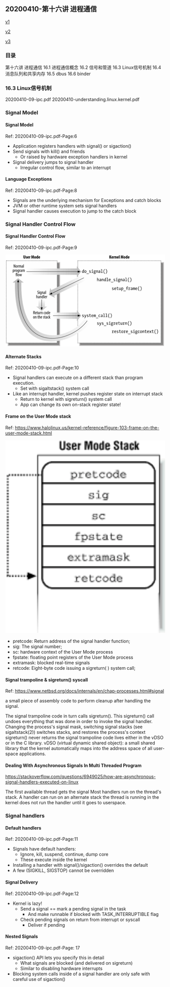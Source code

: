 ## 20200410-第十六讲 进程通信
[v1](https://github.com/LearningOS/os-lectures/blob/2f1d9c5b9494e0d2c25afa3102884380991840c4/lecture16/ref.md)

[v2](https://github.com/LearningOS/os-lectures/blob/49cfe2da914e337c08b0356ce136dcc4c7b5a6bb/lecture16/ref.md)

[v3](https://github.com/LearningOS/os-lectures/blob/7bf7fbeca5d8eef3ba9b1a6ae059afbe0b0854d6/lecture16/ref.md)

### 目录
第十六讲 进程通信
16.1 进程通信概念
16.2 信号和管道
16.3 Linux信号机制
16.4 消息队列和共享内存
16.5 dbus
16.6 binder

### 16.3 Linux信号机制

20200410-09-ipc.pdf
20200410-understanding.linux.kernel.pdf
### Signal Model
#### Signal Model
Ref: 20200410-09-ipc.pdf-Page:6

 * Application registers handlers with signal() or sigaction()
 * Send signals with kill() and friends
     * Or raised by hardware exception handlers in kernel
 * Signal delivery jumps to signal handler
     * Irregular control flow, similar to an interrupt

#### Language Exceptions
Ref: 20200410-09-ipc.pdf-Page:8

 * Signals are the underlying mechanism for Exceptions and catch blocks
 * JVM or other runtime system sets signal handlers
 * Signal handler causes execution to jump to the catch block
### Signal Handler Control Flow
#### Signal Handler Control Flow
Ref: 20200410-09-ipc.pdf-Page:9

![signal-control-flow](figs/signal-control-flow.png)

#### Alternate Stacks
Ref: 20200410-09-ipc.pdf-Page:10

 * Signal handlers can execute on a different stack than program execution.
   * Set with sigaltstack() system call
 * Like an interrupt handler, kernel pushes register state on interrupt stack
   * Return to kernel with sigreturn() system call
   * App can change its own on-stack register state!

#### Frame on the User Mode stack
Ref: https://www.halolinux.us/kernel-reference/figure-103-frame-on-the-user-mode-stack.html

![signal-stack-frame](figs/signal-stack-frame.png)

 * pretcode: Return address of the signal handler function;
 * sig: The signal number; 
 * sc: hardware context of the User Mode process
 * fpstate: floating point registers of the User Mode process
 * extramask: blocked real-time signals
 * retcode: Eight-byte code issuing a sigreturn( ) system call;

#### Signal trampoline & sigreturn() syscall
Ref: https://www.netbsd.org/docs/internals/en/chap-processes.html#signal

a small piece of assembly code to perform cleanup after handling the signal.

The signal trampoline code in turn calls sigreturn().
This sigreturn() call undoes everything that was done in order to invoke the signal handler.
Changing the process's signal mask, switching signal stacks (see sigaltstack(2))
switches stacks, and restores the process's context
sigreturn() never returns
the signal trampoline code lives either in the vDSO or in the C library.
vDSO (virtual dynamic shared object): a small shared library that the kernel automatically maps into the address space of all user-space applications.

#### Dealing With Asynchronous Signals In Multi Threaded Program
https://stackoverflow.com/questions/6949025/how-are-asynchronous-signal-handlers-executed-on-linux

The first available thread gets the signal
Most handlers run on the thread's stack.
A handler can run on an alternate stack
the thread is running in the kernel does not run the handler until it goes to userspace.

### Signal handlers
#### Default handlers

Ref: 20200410-09-ipc.pdf-Page:11

 * Signals have default handlers:
    * Ignore, kill, suspend, continue, dump core
    * These execute inside the kernel
 * Installing a handler with signal()/sigaction() overrides the default
 * A few (SIGKILL, SIGSTOP) cannot be overridden

#### Signal Delivery
Ref: 20200410-09-ipc.pdf-Page:12
 * Kernel is lazy!
    * Send a signal == mark a pending signal in the task
       * And make runnable if blocked with TASK_INTERRUPTIBLE flag
    * Check pending signals on return from interrupt or syscall
       * Deliver if pending

#### Nested Signals
Ref: 20200410-09-ipc.pdf-Page: 17

 * sigaction() API lets you specify this in detail
    * What signals are blocked (and delivered on sigreturn)
    * Similar to disabling hardware interrupts
 * Blocking system calls inside of a signal handler are only safe with careful use of sigaction()
